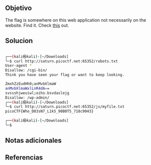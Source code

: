 ## Objetivo

The flag is somewhere on this web application not necessarily on the website. Find it. Check [this](http://saturn.picoctf.net:65352/) out.

## Solucion
```bash

┌──(kali㉿kali)-[~/Downloads]
└─$ curl http://saturn.picoctf.net:65352/robots.txt             
User-agent *
Disallow: /cgi-bin/
Think you have seen your flag or want to keep looking.

ZmxhZzEudHh0;anMvbXlmaW
anMvbXlmaWxlLnR4dA==
svssshjweuiwl;oiho.bsvdaslejg
Disallow: /wp-admin/                                                                                                                    
┌──(kali㉿kali)-[~/Downloads]
└─$ curl http://saturn.picoctf.net:65352/js/myfile.txt
picoCTF{Who_D03sN7_L1k5_90B0T5_718c9043}
                                                                                                                    
┌──(kali㉿kali)-[~/Downloads]
└─$ 

```

## Notas adicionales

## Referencias